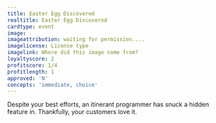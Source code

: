 ```yaml
---
title: Easter Egg Discovered
realtitle: Easter Egg Discovered
cardtype: event
image:
imageattribution: waiting for permission....
imagelicense: License type
imagelink: Where did this image come from?
loyaltyscore: 2
profitscore: 1/4
profitlength: 1
approved: 'N'
concepts: 'immediate, choice'
---
```


Despite your best efforts, an itinerant programmer has snuck a hidden feature in. Thankfully, your customers love it.
